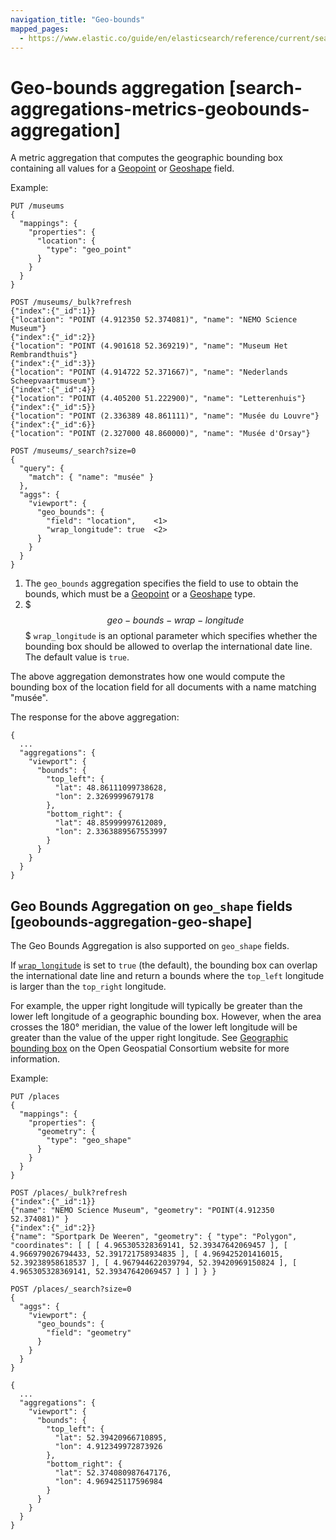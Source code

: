 ```yaml
---
navigation_title: "Geo-bounds"
mapped_pages:
  - https://www.elastic.co/guide/en/elasticsearch/reference/current/search-aggregations-metrics-geobounds-aggregation.html
---
```


# Geo-bounds aggregation [search-aggregations-metrics-geobounds-aggregation]


A metric aggregation that computes the geographic bounding box containing all values for a [Geopoint](/reference/elasticsearch/mapping-reference/geo-point.md) or [Geoshape](/reference/elasticsearch/mapping-reference/geo-shape.md) field.

Example:

```console
PUT /museums
{
  "mappings": {
    "properties": {
      "location": {
        "type": "geo_point"
      }
    }
  }
}

POST /museums/_bulk?refresh
{"index":{"_id":1}}
{"location": "POINT (4.912350 52.374081)", "name": "NEMO Science Museum"}
{"index":{"_id":2}}
{"location": "POINT (4.901618 52.369219)", "name": "Museum Het Rembrandthuis"}
{"index":{"_id":3}}
{"location": "POINT (4.914722 52.371667)", "name": "Nederlands Scheepvaartmuseum"}
{"index":{"_id":4}}
{"location": "POINT (4.405200 51.222900)", "name": "Letterenhuis"}
{"index":{"_id":5}}
{"location": "POINT (2.336389 48.861111)", "name": "Musée du Louvre"}
{"index":{"_id":6}}
{"location": "POINT (2.327000 48.860000)", "name": "Musée d'Orsay"}

POST /museums/_search?size=0
{
  "query": {
    "match": { "name": "musée" }
  },
  "aggs": {
    "viewport": {
      "geo_bounds": {
        "field": "location",    <1>
        "wrap_longitude": true  <2>
      }
    }
  }
}
```

1. The `geo_bounds` aggregation specifies the field to use to obtain the bounds, which must be a [Geopoint](/reference/elasticsearch/mapping-reference/geo-point.md) or a [Geoshape](/reference/elasticsearch/mapping-reference/geo-shape.md) type.
2. $$$geo-bounds-wrap-longitude$$$ `wrap_longitude` is an optional parameter which specifies whether the bounding box should be allowed to overlap the international date line. The default value is `true`.


The above aggregation demonstrates how one would compute the bounding box of the location field for all documents with a name matching "musée".

The response for the above aggregation:

```console-result
{
  ...
  "aggregations": {
    "viewport": {
      "bounds": {
        "top_left": {
          "lat": 48.86111099738628,
          "lon": 2.3269999679178
        },
        "bottom_right": {
          "lat": 48.85999997612089,
          "lon": 2.3363889567553997
        }
      }
    }
  }
}
```


## Geo Bounds Aggregation on `geo_shape` fields [geobounds-aggregation-geo-shape]

The Geo Bounds Aggregation is also supported on `geo_shape` fields.

If [`wrap_longitude`](#geo-bounds-wrap-longitude) is set to `true` (the default), the bounding box can overlap the international date line and return a bounds where the `top_left` longitude is larger than the `top_right` longitude.

For example, the upper right longitude will typically be greater than the lower left longitude of a geographic bounding box. However, when the area crosses the 180° meridian, the value of the lower left longitude will be greater than the value of the upper right longitude. See [Geographic bounding box](http://docs.opengeospatial.org/is/12-063r5/12-063r5.md#30) on the Open Geospatial Consortium website for more information.

Example:

```console
PUT /places
{
  "mappings": {
    "properties": {
      "geometry": {
        "type": "geo_shape"
      }
    }
  }
}

POST /places/_bulk?refresh
{"index":{"_id":1}}
{"name": "NEMO Science Museum", "geometry": "POINT(4.912350 52.374081)" }
{"index":{"_id":2}}
{"name": "Sportpark De Weeren", "geometry": { "type": "Polygon", "coordinates": [ [ [ 4.965305328369141, 52.39347642069457 ], [ 4.966979026794433, 52.391721758934835 ], [ 4.969425201416015, 52.39238958618537 ], [ 4.967944622039794, 52.39420969150824 ], [ 4.965305328369141, 52.39347642069457 ] ] ] } }

POST /places/_search?size=0
{
  "aggs": {
    "viewport": {
      "geo_bounds": {
        "field": "geometry"
      }
    }
  }
}
```

```console-result
{
  ...
  "aggregations": {
    "viewport": {
      "bounds": {
        "top_left": {
          "lat": 52.39420966710895,
          "lon": 4.912349972873926
        },
        "bottom_right": {
          "lat": 52.374080987647176,
          "lon": 4.969425117596984
        }
      }
    }
  }
}
```

